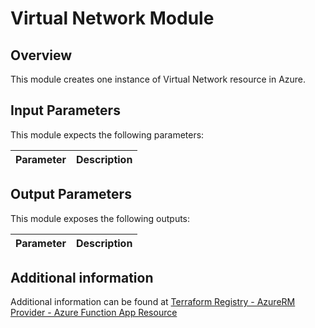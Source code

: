 # Virtual Network Module

## Overview

This module creates one instance of Virtual Network resource in Azure.

## Input Parameters

This module expects the following parameters:

| Parameter | Description |
|-|-|

## Output Parameters

This module exposes the following outputs:

| Parameter | Description |
|-|-|

## Additional information

Additional information can be found at [Terraform Registry - AzureRM Provider - Azure Function App Resource](https://registry.terraform.io/providers/hashicorp/azurerm/latest/docs/resources/function_app)
